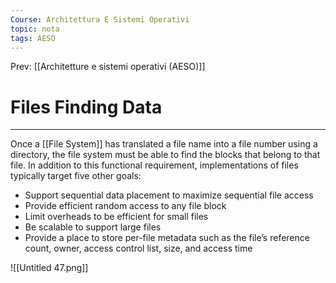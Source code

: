 ```yaml
---
Course: Architettura E Sistemi Operativi
topic: nota
tags: AESO
---
```


Prev: [[Architetture e sistemi operativi (AESO)]]

# Files Finding Data
---
Once a [[File System]] has translated a file name into a file number using a directory, the file
system must be able to find the blocks that belong to that file. In addition to this functional
requirement, implementations of files typically target five other goals:

- Support sequential data placement to maximize sequential file access
- Provide efficient random access to any file block
- Limit overheads to be efficient for small files
- Be scalable to support large files
- Provide a place to store per-file metadata such as the file’s reference count, owner,
access control list, size, and access time

![[Untitled 47.png]]


